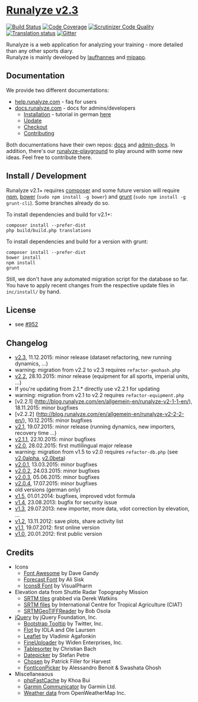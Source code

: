 # [Runalyze v2.3](http://blog.runalyze.com)

[![Build Status](https://travis-ci.org/Runalyze/Runalyze.svg?branch=master)](https://travis-ci.org/Runalyze/Runalyze)
[![Code Coverage](https://scrutinizer-ci.com/g/Runalyze/Runalyze/badges/coverage.png?b=master)](https://scrutinizer-ci.com/g/Runalyze/Runalyze/?branch=master)
[![Scrutinizer Code Quality](https://scrutinizer-ci.com/g/Runalyze/Runalyze/badges/quality-score.png?b=master)](https://scrutinizer-ci.com/g/Runalyze/Runalyze/?branch=master)
[![Translation status](http://translate.runalyze.de/widgets/runalyze/-/svg-badge.svg)](http://translate.runalyze.de/engage/runalyze/?utm_source=widget)
[![Gitter](https://badges.gitter.im/Join%20Chat.svg)](https://gitter.im/Runalyze/Runalyze?utm_source=badge&utm_medium=badge&utm_campaign=pr-badge&utm_content=badge)

Runalyze is a web application for analyzing your training - more detailed than any other sports diary.  
Runalyze is mainly developed by [laufhannes](https://github.com/laufhannes) and [mipapo](https://github.com/mipapo).

## Documentation
We provide two different documentations: 
* [help.runalyze.com](http://help.runalyze.com) - faq for users
* [docs.runalyze.com](http://docs.runalyze.com) - docs for admins/developers
  * [Installation](http://docs.runalyze.com/en/latest/install.html) - tutorial in german [here](http://blog.runalyze.com/installation/)
  * [Update](http://docs.runalyze.com/en/latest/update.html)
  * [Checkout](http://docs.runalyze.com/en/latest/checkout.html)
  * [Contributing](http://docs.runalyze.com/en/latest/contribute.html)

Both documentations have their own repos: [docs](https://github.com/Runalyze/docs) and [admin-docs](https://github.com/Runalyze/admin-docs). In addition, there's our [runalyze-playground](https://github.com/Runalyze/runalyze-playground) to play around with some new ideas. Feel free to contribute there.

## Install / Development
Runalyze v2.1+ requires [composer](https://getcomposer.org/doc/00-intro.md#system-requirements) and
some future version will require [npm](https://nodejs.org/download/),
[bower](http://bower.io/) (`sudo npm install -g bower`) and
[grunt](http://gruntjs.com/) (`sudo npm install -g grunt-cli`). Some branches already do so.

To install dependencies and build for v2.1+:
```
composer install --prefer-dist
php build/build.php translations
```

To install dependencies and build for a version with grunt:
```
composer install --prefer-dist
bower install
npm install
grunt
```

Still, we don't have any automated migration script for the database so far.
You have to apply recent changes from the respective update files in `inc/install/` by hand.

## License
* see [#952](https://github.com/Runalyze/Runalyze/issues/952)

## Changelog
* [v2.3](http://blog.runalyze.com/en/allgemein-en/runalyze-v2-3-en/), 11.12.2015: minor release (dataset refactoring, new running dynamics, ...)
 * warning: migration from v2.2 to v2.3 requires `refactor-geohash.php`
* [v2.2](http://blog.runalyze.com/en/allgemein-en/runalyze-v2-2-en/), 28.10.2015: minor release (equipment for all sports, imperial units, ...)
 * If you're updating from 2.1.* directly use v2.2.1 for updating   
 * warning: migration from v2.1 to v2.2 requires `refactor-equipment.php`
 * [v2.2.1] (http://blog.runalyze.com/en/allgemein-en/runalyze-v2-1-1-en/), 18.11.2015: minor bugfixes
 * [v2.2.2] (http://blog.runalyze.com/en/allgemein-en/runalyze-v2-2-2-en/), 10.12.2015: minor bugfixes
* [v2.1](http://blog.runalyze.com/en/allgemein-en/runalyze-v2-1-en/), 19.07.2015: minor release (running dynamics, new importers, recovery time ...)
 * [v2.1.1](http://blog.runalyze.com/en/allgemein-en/runalyze-v2-1-1-en/), 22.10.2015: minor bugfixes
* [v2.0](http://blog.runalyze.com/allgemein/runalyze-v2-0/), 28.02.2015: first mutlilingual major release
 * warning: migration from v1.5 to v2.0 requires `refactor-db.php` (see [v2.0alpha](http://blog.runalyze.com/allgemein/runalyze-v2-0alpha/), [v2.0beta](http://blog.runalyze.com/allgemein/runalyze-v2-0beta/))
 * [v2.0.1](http://blog.runalyze.com/allgemein/runalyze-v2-0-1/), 13.03.2015: minor bugfixes
 * [v2.0.2](http://blog.runalyze.com/en/allgemein-en/runalyze-v2-0-2-2/), 24.03.2015: minor bugfixes
 * [v2.0.3](http://blog.runalyze.com/allgemein/runalyze-v2-0-3/), 05.06.2015: minor bugfixes
 * [v2.0.4](http://blog.runalyze.com/en/allgemein-en/runalyze-v2-0-4-2/), 17.07.2015: minor bugfixes
* old versions (german only)
 * [v1.5](http://blog.runalyze.com/allgemein/runalyze-v1-5/), 01.01.2014: bugfixes, improved vdot formula
 * [v1.4](http://blog.runalyze.com/allgemein/runalyze-v1-4-fix-fuer-sicherheitsproblem/), 23.08.2013: bugfix for security issue
 * [v1.3](http://blog.runalyze.com/allgemein/runalyze-v1-3/), 29.07.2013: new importer, more data, vdot correction by elevation, ...
 * [v1.2](http://blog.runalyze.com/allgemein/runalyze-v1-2/), 13.11.2012: save plots, share activity list
 * [v1.1](http://blog.runalyze.com/allgemein/runalyze-v1-1/), 19.07.2012: first online version
 * [v1.0](http://blog.runalyze.com/allgemein/runalyze-v1-0/), 20.01.2012: first public version

## Credits
* Icons
	* [Font Awesome](http://fontawesome.io/) by Dave Gandy
	* [Forecast Font](http://forecastfont.iconvau.lt/) by Ali Sisk
	* [Icons8 Font](http://icons8.com/) by VisualPharm
* Elevation data from Shuttle Radar Topography Mission
	* [SRTM tiles](http://dwtkns.com/srtm/) grabbed via Derek Watkins
	* [SRTM files](http://srtm.csi.cgiar.org/) by International  Centre for Tropical  Agriculture (CIAT)
	* [SRTMGeoTIFFReader](http://www.osola.org.uk/elevations/index.htm) by Bob Osola
* [jQuery](http://jquery.org/) by jQuery Foundation, Inc.
    * [Bootstrap Tooltip](http://twitter.github.com/bootstrap/javascript.html#tooltips) by Twitter, Inc.
    * [Flot](http://www.flotcharts.org/) by IOLA and Ole Laursen
    * [Leaflet](http://leafletjs.com/) by Vladimir Agafonkin
    * [FineUploader](https://github.com/Widen/fine-uploader) by Widen Enterprises, Inc.
    * [Tablesorter](http://tablesorter.com/docs/) by Christian Bach
    * [Datepicker](http://www.eyecon.ro/) by Stefan Petre
    * [Chosen](http://getharvest.com/) by Patrick Filler for Harvest
    * [FontIconPicker](http://codeb.it/) by Alessandro Benoit &amp; Swashata Ghosh
* Miscellaneaous
    * [phpFastCache](https://github.com/khoaofgod/phpfastcache) by Khoa Bui
    * [Garmin Communicator](http://developer.garmin.com/web-device/garmin-communicator-plugin/) by Garmin Ltd.
    * [Weather data](http://openweathermap.org) from OpenWeatherMap Inc.
